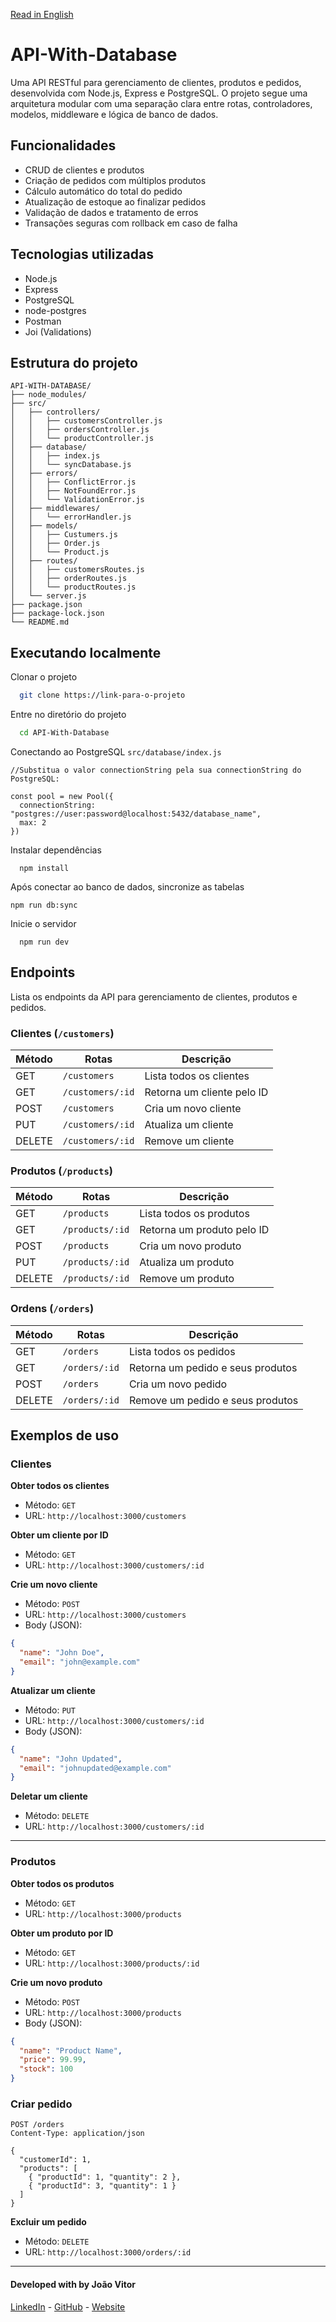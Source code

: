 [Read in English](./README.md)

# API-With-Database

Uma API RESTful para gerenciamento de clientes, produtos e pedidos, desenvolvida com Node.js, Express e PostgreSQL. O projeto segue uma arquitetura modular com uma separação clara entre rotas, controladores, modelos, middleware e lógica de banco de dados.

## Funcionalidades

- CRUD de clientes e produtos
- Criação de pedidos com múltiplos produtos
- Cálculo automático do total do pedido
- Atualização de estoque ao finalizar pedidos
- Validação de dados e tratamento de erros
- Transações seguras com rollback em caso de falha

## Tecnologias utilizadas

- Node.js
- Express
- PostgreSQL
- node-postgres
- Postman
- Joi (Validations)

## Estrutura do projeto

```
API-WITH-DATABASE/
├── node_modules/
├── src/
│   ├── controllers/
│   │   ├── customersController.js
│   │   ├── ordersController.js
│   │   └── productController.js
│   ├── database/
│   │   ├── index.js
│   │   └── syncDatabase.js
│   ├── errors/
│   │   ├── ConflictError.js
│   │   ├── NotFoundError.js
│   │   └── ValidationError.js
│   ├── middlewares/
│   │   └── errorHandler.js
│   ├── models/
│   │   ├── Custumers.js
│   │   ├── Order.js
│   │   └── Product.js
│   ├── routes/
│   │   ├── customersRoutes.js
│   │   ├── orderRoutes.js
│   │   └── productRoutes.js
│   └── server.js
├── package.json
├── package-lock.json
└── README.md
```
## Executando localmente

Clonar o projeto

```bash
  git clone https://link-para-o-projeto
```

Entre no diretório do projeto

```bash
  cd API-With-Database
```

Conectando ao PostgreSQL `src/database/index.js`

```
//Substitua o valor connectionString pela sua connectionString do PostgreSQL:

const pool = new Pool({
  connectionString: "postgres://user:password@localhost:5432/database_name",
  max: 2
})
```

Instalar dependências

```
  npm install
```

Após conectar ao banco de dados, sincronize as tabelas

```
npm run db:sync
```

Inicie o servidor

```
  npm run dev
```


## Endpoints

Lista os endpoints da API para gerenciamento de clientes, produtos e pedidos.

### Clientes (`/customers`)

| Método | Rotas             | Descrição               |
|--------|-------------------|---------------------------|
| GET    | `/customers`      | Lista todos os clientes   |
| GET    | `/customers/:id`  | Retorna um cliente pelo ID|
| POST   | `/customers`      | Cria um novo cliente      |
| PUT    | `/customers/:id`  | Atualiza um cliente       |
| DELETE | `/customers/:id`  | Remove um cliente         |

### Produtos (`/products`)

| Método | Rotas              | Descrição                 |
|--------|-------------------|---------------------------|
| GET    | `/products`       | Lista todos os produtos   |
| GET    | `/products/:id`   | Retorna um produto pelo ID|
| POST   | `/products`       | Cria um novo produto      |
| PUT    | `/products/:id`   | Atualiza um produto       |
| DELETE | `/products/:id`   | Remove um produto         |

### Ordens (`/orders`)

| Método | Rotas              | Descrição                          |
|--------|-------------------|------------------------------------|
| GET    | `/orders`         | Lista todos os pedidos             |
| GET    | `/orders/:id`     | Retorna um pedido e seus produtos  |
| POST   | `/orders`         | Cria um novo pedido                |
| DELETE | `/orders/:id`     | Remove um pedido e seus produtos   |

## Exemplos de uso

### Clientes

**Obter todos os clientes**  
- Método: `GET`  
- URL: `http://localhost:3000/customers`

**Obter um cliente por ID**  
- Método: `GET`  
- URL: `http://localhost:3000/customers/:id`

**Crie um novo cliente**  
- Método: `POST`  
- URL: `http://localhost:3000/customers`  
- Body (JSON):  
```json
{
  "name": "John Doe",
  "email": "john@example.com"
}
```

**Atualizar um cliente**  
- Método: `PUT`  
- URL: `http://localhost:3000/customers/:id`  
- Body (JSON):  
```json
{
  "name": "John Updated",
  "email": "johnupdated@example.com"
}
```

**Deletar um cliente**  
- Método: `DELETE`  
- URL: `http://localhost:3000/customers/:id`

---

### Produtos

**Obter todos os produtos**  
- Método: `GET`  
- URL: `http://localhost:3000/products`

**Obter um produto por ID**  
- Método: `GET`  
- URL: `http://localhost:3000/products/:id`

**Crie um novo produto**  
- Método: `POST`  
- URL: `http://localhost:3000/products`  
- Body (JSON):  
```json
{
  "name": "Product Name",
  "price": 99.99,
  "stock": 100
}
```

### Criar pedido

```http
POST /orders
Content-Type: application/json

{
  "customerId": 1,
  "products": [
    { "productId": 1, "quantity": 2 },
    { "productId": 3, "quantity": 1 }
  ]
}
```

**Excluir um pedido**  
- Método: `DELETE`  
- URL: `http://localhost:3000/orders/:id`
---
#### Developed with by João Vitor

[LinkedIn](https://www.linkedin.com/in/jvssvj/) - [GitHub](https://github.com/jvssvj) - [Website](https://jvssvj.vercel.app/)